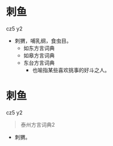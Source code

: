 # 刺鱼
cz5 y2
+ 刺猬，哺乳纲，食虫目。
  * 如东方言词典
  * 如皋方言词典
  * 东台方言词典
    + 也喻指某些喜欢挑事的好斗之人。


# 刺鱼
cz5 y2
> 泰州方言词典2
- 刺猬。
